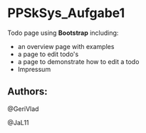 # PPSkSys_Aufgabe1

Todo page using **Bootstrap** including:
- an overview page with examples
- a page to edit todo's
- a page to demonstrate how to edit a todo
- Impressum

## Authors:
@GeriVlad

@JaL11